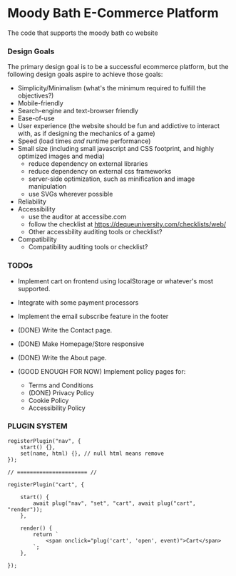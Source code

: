 # Moody Bath E-Commerce Platform
The code that supports the moody bath co website

### Design Goals

The primary design goal is to be a successful ecommerce platform, but the
following design goals aspire to achieve those goals:

* Simplicity/Minimalism (what's the minimum required to fulfill the objectives?)
* Mobile-friendly
* Search-engine and text-browser friendly
* Ease-of-use
* User experience (the website should be fun and addictive to interact with, as if designing the mechanics of a game)
* Speed (load times _and_ runtime performance)
* Small size (including small javascript and CSS footprint, and highly optimized images and media)
    + reduce dependency on external libraries
    + reduce dependency on external css frameworks
    + server-side optimization, such as minification and image manipulation
    + use SVGs wherever possible
* Reliability
* Accessibility
    + use the auditor at accessibe.com
    + follow the checklist at https://dequeuniversity.com/checklists/web/
    + Other accessbility auditing tools or checklist?
* Compatibility
    + Compatibility auditing tools or checklist?

### TODOs

* Implement cart on frontend using localStorage or whatever's most supported.
* Integrate with some payment processors
* Implement the email subscribe feature in the footer

* (DONE) Write the Contact page.
* (DONE) Make Homepage/Store responsive
* (DONE) Write the About page.
* (GOOD ENOUGH FOR NOW) Implement policy pages for:
    + Terms and Conditions
    + (DONE) Privacy Policy
    + Cookie Policy
    + Accessibility Policy


### PLUGIN SYSTEM ###

    registerPlugin("nav", {
        start() {},
        set(name, html) {}, // null html means remove
    });

    // ====================== //

    registerPlugin("cart", {

        start() {
            await plug("nav", "set", "cart", await plug("cart", "render"));
        },

        render() {
            return `
                <span onclick="plug('cart', 'open', event)">Cart</span>
            `;
        },

    });
